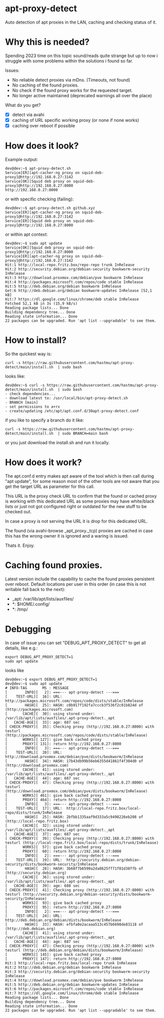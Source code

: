 # apt-proxy-detect
Auto detection of apt proxies in the LAN, caching and checking status of it.

# Why this is needed?
Spending 2023 time on this topic sound/reads quite strange but up to now
i struggle with some problems within the solutions i found so far.

Issues:
* No reliable detect proxies via mDns. (Timeouts, not found)
* No caching of the found proxies.
* No check if the found proxy works for the requested target.
* No longer active maintained (deprecated warnings all over the place)

What do you get?
- [X] detect via avahi
- [X] caching of URL specific working proxy (or none if none works)
- [X] caching over reboot if possible

# How does it look?

Example output:
```
dev@dev:~$ apt-proxy-detect.sh 
Service[ER][apt-cacher-ng proxy on squid-deb-proxy]@http://192.168.0.27:3142 
Service[OK][Squid deb proxy on squid-deb-proxy]@http://192.168.0.27:8000 
http://192.168.0.27:8000
```

or with specific checking (failing):
```
dev@dev:~$ apt-proxy-detect.sh github.xyz
Service[ER][apt-cacher-ng proxy on squid-deb-proxy]@http://192.168.0.27:3142 
Service[ER][Squid deb proxy on squid-deb-proxy]@http://192.168.0.27:8000 
```

or within apt context:
```
dev@dev:~$ sudo apt update
Service[OK][Squid deb proxy on squid-deb-proxy]@http://192.168.0.27:8000 
Service[ER][apt-cacher-ng proxy on squid-deb-proxy]@http://192.168.0.27:3142 
Hit:1 http://local-repo.fritz.box/repo-repo trunk InRelease
Hit:2 http://security.debian.org/debian-security bookworm-security InRelease              
Hit:3 http://download.proxmox.com/debian/pve bookworm InRelease                           
Hit:4 http://packages.microsoft.com/repos/code stable InRelease                           
Hit:5 http://deb.debian.org/debian bookworm InRelease
Get:6 http://deb.debian.org/debian bookworm-updates InRelease [52,1 kB]
Hit:7 https://dl.google.com/linux/chrome/deb stable InRelease
Fetched 52,1 kB in 3s (15,9 kB/s)
Reading package lists... Done
Building dependency tree... Done
Reading state information... Done
22 packages can be upgraded. Run 'apt list --upgradable' to see them.
```

# How to install?

So the quickest way is:
```
curl -s https://raw.githubusercontent.com/hastmu/apt-proxy-detect/main/install.sh  | sudo bash
```

looks like:
```
dev@dev:~$ curl -s https://raw.githubusercontent.com/hastmu/apt-proxy-detect/main/install.sh  | sudo bash
- check dependencies...
- download latest to: /usr/local/bin/apt-proxy-detect.sh
- BRANCH [main]
- set permissions to a+rx
- create/updating /etc/apt/apt.conf.d/30apt-proxy-detect.conf

```

if you like to specify a branch do it like:
```
curl -s https://raw.githubusercontent.com/hastmu/apt-proxy-detect/main/install.sh  | sudo BRANCH=main bash
```

or you just download the install.sh and run it locally.

# How does it work?

The apt.conf.d entry makes apt aware of the tool which is then call during "apt update",
for some reason most of the other tools are not aware that you get the target URL as 
parameter for this call.

This URL is the proxy check URL to confirm that the found or cached proxy is working with
this dedicated URL as some proxies may have white/black lists or just not got configured 
right or outdated for the new stuff to be checked out.

In case a proxy is not serving the URL it is drop for this dedicated URL.

The found (via avahi-browse _apt_proxy._tcp) proxies are cached in case this has the 
wrong owner it is ignored and a waring is issued.

Thats it. Enjoy.

# Caching found proxies.
Latest version include the capability to cache the found proxies persistent over reboot.
Default locations per user in this order (in case this is not writable fall back to the next):
- _apt: /var/lib/apt/lists/auxfiles/
- *: $HOME/.config/
- *: /tmp/

# Debugging

In case of issue you can set "DEBUG_APT_PROXY_DETECT" to get all details, like e.g.:
```
export DEBUG_APT_PROXY_DETECT=1
sudo apt update
```

looks like

```
dev@dev:~$ export DEBUG_APT_PROXY_DETECT=1
dev@dev:~$ sudo apt update
# INFO-TAG       MS : MESSAGE
[        INFO][   2]: ===--- apt-proxy-detect ---===
[    TEST-URL][  16]: URL:  http://packages.microsoft.com/repos/code/dists/stable/InRelease
[        HASH][  25]: HASH: c0b917f192fa7cccb3f536f2c01b824d of (http://packages.microsoft.com)
[       CACHE][  30]: using stored under: /var/lib/apt/lists/auxfiles/.apt-proxy-detect._apt
[   CACHE-AGE][  33]: age: 687 sec
[ CHECK-PROXY][  35]: Checking proxy (http://192.168.0.27:8000) with testurl (http://packages.microsoft.com/repos/code/dists/stable/InRelease)
[       WORKS][ 127]: give back cached proxy
[       PROXY][ 131]: return http://192.168.0.27:8000
[        INFO][   3]: ===--- apt-proxy-detect ---===
[    TEST-URL][  20]: URL:  http://download.proxmox.com/debian/pve/dists/bookworm/InRelease
[        HASH][  34]: HASH: 17b43db99b56eb6355d41861f4f304d0 of (http://download.proxmox.com)
[       CACHE][  41]: using stored under: /var/lib/apt/lists/auxfiles/.apt-proxy-detect._apt
[   CACHE-AGE][  44]: age: 687 sec
[ CHECK-PROXY][  47]: Checking proxy (http://192.168.0.27:8000) with testurl (http://download.proxmox.com/debian/pve/dists/bookworm/InRelease)
[       WORKS][ 461]: give back cached proxy
[       PROXY][ 464]: return http://192.168.0.27:8000
[        INFO][   3]: ===--- apt-proxy-detect ---===
[    TEST-URL][  17]: URL:  http://local-repo.fritz.box/local-repo/dists/trunk/InRelease
[        HASH][  25]: HASH: 2bfbb1335aaf9d333a5c9498226eb208 of (http://local-repo.fritz.box)
[       CACHE][  32]: using stored under: /var/lib/apt/lists/auxfiles/.apt-proxy-detect._apt
[   CACHE-AGE][  37]: age: 687 sec
[ CHECK-PROXY][  39]: Checking proxy (http://192.168.0.27:8000) with testurl (http://local-repo.fritz.box/local-repo/dists/trunk/InRelease)
[       WORKS][  57]: give back cached proxy
[       PROXY][  60]: return http://192.168.0.27:8000
[        INFO][   2]: ===--- apt-proxy-detect ---===
[    TEST-URL][  19]: URL:  http://security.debian.org/debian-security/dists/bookworm-security/InRelease
[        HASH][  28]: HASH: 3b68f7b6590a2da8625ff71f01d38ffb of (http://security.debian.org)
[       CACHE][  36]: using stored under: /var/lib/apt/lists/auxfiles/.apt-proxy-detect._apt
[   CACHE-AGE][  39]: age: 688 sec
[ CHECK-PROXY][  41]: Checking proxy (http://192.168.0.27:8000) with testurl (http://security.debian.org/debian-security/dists/bookworm-security/InRelease)
[       WORKS][  93]: give back cached proxy
[       PROXY][  95]: return http://192.168.0.27:8000
[        INFO][   2]: ===--- apt-proxy-detect ---===
[    TEST-URL][  24]: URL:  http://deb.debian.org/debian/dists/bookworm/InRelease
[        HASH][  33]: HASH: efbfa0e2acaaa513c457b6698de83118 of (http://deb.debian.org)
[       CACHE][  41]: using stored under: /var/lib/apt/lists/auxfiles/.apt-proxy-detect._apt
[   CACHE-AGE][  44]: age: 687 sec
[ CHECK-PROXY][  47]: Checking proxy (http://192.168.0.27:8000) with testurl (http://deb.debian.org/debian/dists/bookworm/InRelease)
[       WORKS][ 145]: give back cached proxy
[       PROXY][ 147]: return http://192.168.0.27:8000
Hit:1 http://local-repo.fritz.box/local-repo trunk InRelease
Hit:2 http://deb.debian.org/debian bookworm InRelease                                     
Hit:3 http://security.debian.org/debian-security bookworm-security InRelease              
Hit:4 http://download.proxmox.com/debian/pve bookworm InRelease                                                    
Hit:5 http://deb.debian.org/debian bookworm-updates InRelease                                                      
Hit:6 http://packages.microsoft.com/repos/code stable InRelease                              
Hit:7 https://dl.google.com/linux/chrome/deb stable InRelease         
Reading package lists... Done                   
Building dependency tree... Done
Reading state information... Done
22 packages can be upgraded. Run 'apt list --upgradable' to see them.

```
